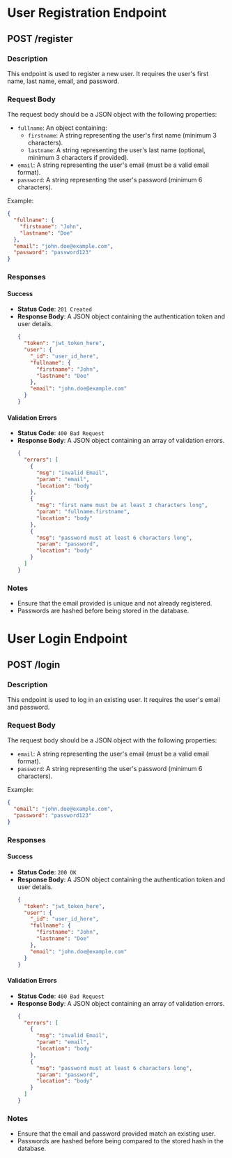 # User Registration Endpoint

## POST /register

### Description

This endpoint is used to register a new user. It requires the user's first name, last name, email, and password.

### Request Body

The request body should be a JSON object with the following properties:

- `fullname`: An object containing:
  - `firstname`: A string representing the user's first name (minimum 3 characters).
  - `lastname`: A string representing the user's last name (optional, minimum 3 characters if provided).
- `email`: A string representing the user's email (must be a valid email format).
- `password`: A string representing the user's password (minimum 6 characters).

Example:

```json
{
  "fullname": {
    "firstname": "John",
    "lastname": "Doe"
  },
  "email": "john.doe@example.com",
  "password": "password123"
}
```

### Responses

#### Success

- **Status Code**: `201 Created`
- **Response Body**: A JSON object containing the authentication token and user details.
  ```json
  {
    "token": "jwt_token_here",
    "user": {
      "_id": "user_id_here",
      "fullname": {
        "firstname": "John",
        "lastname": "Doe"
      },
      "email": "john.doe@example.com"
    }
  }
  ```

#### Validation Errors

- **Status Code**: `400 Bad Request`
- **Response Body**: A JSON object containing an array of validation errors.
  ```json
  {
    "errors": [
      {
        "msg": "invalid Email",
        "param": "email",
        "location": "body"
      },
      {
        "msg": "first name must be at least 3 characters long",
        "param": "fullname.firstname",
        "location": "body"
      },
      {
        "msg": "password must at least 6 characters long",
        "param": "password",
        "location": "body"
      }
    ]
  }
  ```

### Notes

- Ensure that the email provided is unique and not already registered.
- Passwords are hashed before being stored in the database.

# User Login Endpoint

## POST /login

### Description

This endpoint is used to log in an existing user. It requires the user's email and password.

### Request Body

The request body should be a JSON object with the following properties:

- `email`: A string representing the user's email (must be a valid email format).
- `password`: A string representing the user's password (minimum 6 characters).

Example:

```json
{
  "email": "john.doe@example.com",
  "password": "password123"
}
```

### Responses

#### Success

- **Status Code**: `200 OK`
- **Response Body**: A JSON object containing the authentication token and user details.
  ```json
  {
    "token": "jwt_token_here",
    "user": {
      "_id": "user_id_here",
      "fullname": {
        "firstname": "John",
        "lastname": "Doe"
      },
      "email": "john.doe@example.com"
    }
  }
  ```

#### Validation Errors

- **Status Code**: `400 Bad Request`
- **Response Body**: A JSON object containing an array of validation errors.
  ```json
  {
    "errors": [
      {
        "msg": "invalid Email",
        "param": "email",
        "location": "body"
      },
      {
        "msg": "password must at least 6 characters long",
        "param": "password",
        "location": "body"
      }
    ]
  }
  ```

### Notes

- Ensure that the email and password provided match an existing user.
- Passwords are hashed before being compared to the stored hash in the database.
